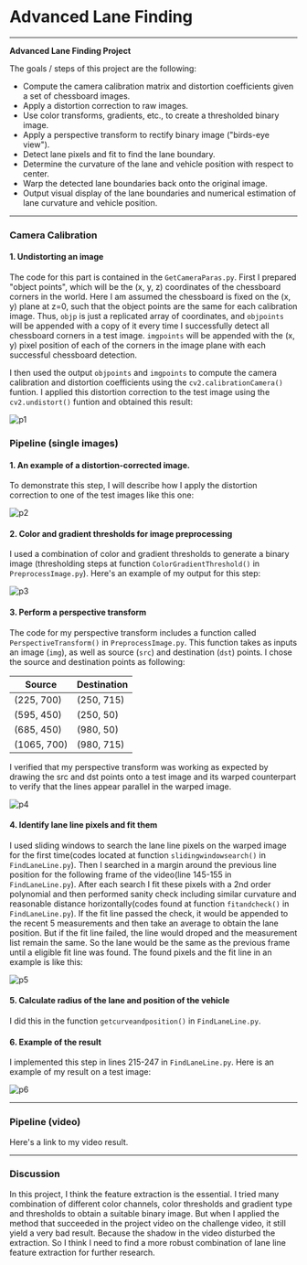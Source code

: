 ﻿# Advanced Lane Finding

---

**Advanced Lane Finding Project**

The goals / steps of this project are the following:
- Compute the camera calibration matrix and distortion coefficients given a set of chessboard images.
- Apply a distortion correction to raw images.
- Use color transforms, gradients, etc., to create a thresholded binary image.
- Apply a perspective transform to rectify binary image ("birds-eye view").
- Detect lane pixels and fit to find the lane boundary.
- Determine the curvature of the lane and vehicle position with respect to center.
- Warp the detected lane boundaries back onto the original image.
- Output visual display of the lane boundaries and numerical estimation of lane curvature and vehicle position.

---

### Camera Calibration

#### 1. Undistorting an image

The code for this part is contained in the `GetCameraParas.py`. First I prepared "object points", which will be the (x, y, z) coordinates of the chessboard corners in the world. Here I am assumed the chessboard is fixed on the (x, y) plane at z=0, such that the object points are the same for each calibration image. Thus, `objp` is just a replicated  array of coordinates, and `objpoints` will be appended with a copy of it every time I successfully detect all chessboard corners in a test image. `imgpoints` will be appended with the (x, y) pixel position of each of the corners in the image plane with each successful chessboard detection.

I then used the output `objpoints` and `imgpoints` to compute the camera calibration and distortion coefficients using the `cv2.calibrationCamera()` funtion. I applied this distortion correction to the test image using the `cv2.undistort()` funtion and obtained this result:

![p1]()

### Pipeline (single images)

#### 1. An example of a distortion-corrected image.

To demonstrate this step, I will describe how I apply the distortion correction to one of the test images like this one: 

![p2]()

#### 2. Color and gradient thresholds for image preprocessing

I used a combination of color and gradient thresholds to generate a binary image (thresholding steps at function `ColorGradientThreshold()` in `PreprocessImage.py`). Here's an example of my output for this step:

![p3]()

#### 3. Perform a perspective transform

The code for my perspective transform includes a function called `PerspectiveTransform()` in `PreprocessImage.py`. This function takes as inputs an image (`img`), as well as source (`src`) and destination (`dst`) points. I chose the source and destination points as following:

|Source|Destination|
|------|-----------|
|(225, 700)|(250, 715)|
|(595, 450)|(250, 50)|
|(685, 450)|(980, 50)|
|(1065, 700)|(980, 715)|

I verified that my perspective transform was working as expected by drawing the src and dst points onto a test image and its warped counterpart to verify that the lines appear parallel in the warped image.

![p4]()

#### 4. Identify lane line pixels and fit them

I used sliding windows to search the lane line pixels on the warped image for the first time(codes located at function `slidingwindowsearch()` in `FindLaneLine.py`). Then I searched in a margin around the previous line position for the following frame of the video(line 145-155 in `FindLaneLine.py`). After each search I fit these pixels with a 2nd order polynomial and then performed sanity check including similar curvature and reasonable distance horizontally(codes found at function `fitandcheck()` in `FindLaneLine.py`). If the fit line passed the check, it would be appended to the recent 5 measurements and then take an average to obtain the lane position. But if the fit line failed, the line would droped and the measurement list remain the same. So the lane would be the same as the previous frame until a eligible fit line was found. The found pixels and the fit line in an example is like this:

![p5]()

#### 5. Calculate radius of the lane and position of the vehicle

I did this in the function `getcurveandposition()` in `FindLaneLine.py`. 

#### 6. Example of the result

I implemented this step in lines 215-247 in `FindLaneLine.py`. Here is an example of my result on a test image:

![p6]()

---

### Pipeline (video)

Here's a link to my video result.

---

### Discussion

In this project, I think the feature extraction is the essential. I tried many combination of different color channels, color thresholds and gradient type and thresholds to obtain a suitable binary image. But when I applied the method that succeeded in the project video on the challenge video, it still yield a very bad result. Because the shadow in the video disturbed the extraction. So I think I need to find a more robust combination of lane line feature extraction for further research.
